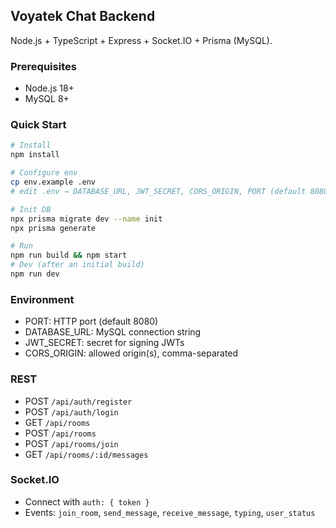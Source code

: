 ## Voyatek Chat Backend

Node.js + TypeScript + Express + Socket.IO + Prisma (MySQL).

### Prerequisites

- Node.js 18+
- MySQL 8+

### Quick Start

```bash
# Install
npm install

# Configure env
cp env.example .env
# edit .env → DATABASE_URL, JWT_SECRET, CORS_ORIGIN, PORT (default 8080)

# Init DB
npx prisma migrate dev --name init
npx prisma generate

# Run
npm run build && npm start
# Dev (after an initial build)
npm run dev
```

### Environment

- PORT: HTTP port (default 8080)
- DATABASE_URL: MySQL connection string
- JWT_SECRET: secret for signing JWTs
- CORS_ORIGIN: allowed origin(s), comma-separated

### REST

- POST `/api/auth/register`
- POST `/api/auth/login`
- GET `/api/rooms`
- POST `/api/rooms`
- POST `/api/rooms/join`
- GET `/api/rooms/:id/messages`

### Socket.IO

- Connect with `auth: { token }`
- Events: `join_room`, `send_message`, `receive_message`, `typing`, `user_status`
